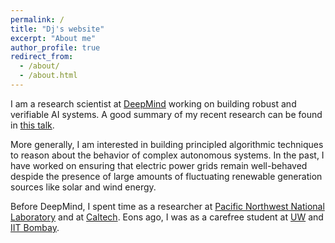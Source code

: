 ```yaml
---
permalink: /
title: "Dj's website"
excerpt: "About me"
author_profile: true
redirect_from: 
  - /about/
  - /about.html
---
```


<p>I am a research scientist at <a href="http://deepmind.com">DeepMind</a> working on building robust and verifiable AI systems. A good summary of my recent research can be found in <a href="{{ site.url }}/assets/verified_robustness_greece.pdf"> this talk</a>. </p>

<p> More generally, I am interested in building principled algorithmic techniques to reason about the behavior of complex autonomous systems. In the past, I have worked on ensuring that electric power grids remain well-behaved despide the presence of large amounts of fluctuating renewable generation sources like solar and wind energy. </p>

<p> Before DeepMind, I spent time as a researcher at <a href="http://www.pnnl.gov">Pacific Northwest National Laboratory</a> and at <a href="http://www.cms.caltech/edu">Caltech</a>. Eons ago, I was as a carefree student at <a href="http://www.cs.washington.edu">UW</a> and  <a href="http://www.cse.iitb.ac.in">IIT Bombay</a>. </p>
